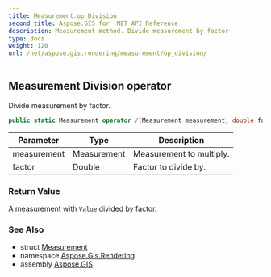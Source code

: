 ```yaml
---
title: Measurement.op_Division
second_title: Aspose.GIS for .NET API Reference
description: Measurement method. Divide measurement by factor
type: docs
weight: 120
url: /net/aspose.gis.rendering/measurement/op_division/
---
```

## Measurement Division operator

Divide measurement by factor.

```csharp
public static Measurement operator /(Measurement measurement, double factor)
```

| Parameter | Type | Description |
| --- | --- | --- |
| measurement | Measurement | Measurement to multiply. |
| factor | Double | Factor to divide by. |

### Return Value

A measurement with [`Value`](../value/) divided by factor.

### See Also

* struct [Measurement](../)
* namespace [Aspose.Gis.Rendering](../../measurement/)
* assembly [Aspose.GIS](../../../)


